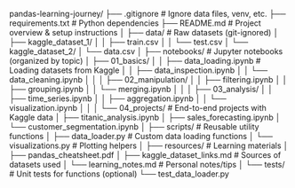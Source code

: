 pandas-learning-journey/
├── .gitignore                    # Ignore data files, venv, etc.
├── requirements.txt              # Python dependencies
├── README.md                     # Project overview & setup instructions
│
├── data/                         # Raw datasets (git-ignored)
│   ├── kaggle_dataset_1/
│   │   ├── train.csv
│   │   └── test.csv
│   └── kaggle_dataset_2/
│       └── data.csv
│
├── notebooks/                    # Jupyter notebooks (organized by topic)
│   ├── 01_basics/
│   │   ├── data_loading.ipynb    # Loading datasets from Kaggle
│   │   ├── data_inspection.ipynb
│   │   └── data_cleaning.ipynb
│   │
│   ├── 02_manipulation/
│   │   ├── filtering.ipynb
│   │   ├── grouping.ipynb
│   │   └── merging.ipynb
│   │
│   ├── 03_analysis/
│   │   ├── time_series.ipynb
│   │   ├── aggregation.ipynb
│   │   └── visualization.ipynb
│   │
│   └── 04_projects/              # End-to-end projects with Kaggle data
│       ├── titanic_analysis.ipynb
│       ├── sales_forecasting.ipynb
│       └── customer_segmentation.ipynb
│
├── scripts/                      # Reusable utility functions
│   ├── data_loader.py            # Custom data loading functions
│   └── visualizations.py         # Plotting helpers
│
├── resources/                    # Learning materials
│   ├── pandas_cheatsheet.pdf
│   ├── kaggle_dataset_links.md   # Sources of datasets used
│   └── learning_notes.md         # Personal notes/tips
│
└── tests/                        # Unit tests for functions (optional)
    └── test_data_loader.py